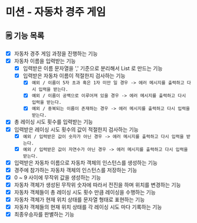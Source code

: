 # 미션 - 자동차 경주 게임

## 🗒 기능 목록

- [x] 자동차 경주 게임 과정을 진행하는 기능
- [x] 자동차 이름을 입력받는 기능
    - [x] 입력받은 이름 문자열을 ',' 기준으로 분리해서 List 로 만드는 기능
    - [x] 입력받은 자동차 이름이 적절한지 검사하는 기능
        - [x] `예외 / 이름이 5자 초과 혹은 1자 미만 일 경우 -> 에러 메시지를 출력하고 다시 입력을 받는다.`
        - [x] `예외 / 이름이 공백으로 이루어져 있을 경우 -> 에러 메시지를 출력하고 다시 입력을 받는다.`
        - [x] `예외 / 중복되는 이름이 존재하는 경우 -> 에러 메시지를 출력하고 다시 입력을 받는다.`
- [x] 총 레이싱 시도 횟수를 입력받는 기능
- [x] 입력받은 레이싱 시도 횟수의 값이 적절한지 검사하는 기능
    - [x] `예외 / 입력받은 값이 숫자가 아닌 경우 -> 에러 메시지를 출력하고 다시 입력을 받는다.`
    - [x] `예외 / 입력받은 값이 자연수가 아닌 경우 -> 에러 메시지를 출력하고 다시 입력을 받는다.`
- [x] 입력받은 자동차 이름으로 자동차 객체의 인스턴스를 생성하는 기능
- [x] 경주에 참가하는 자동차 객체의 인스턴스를 저장하는 기능
- [x] 0 ~ 9 사이에 무작위 값을 생성하는 기능
- [x] 자동차 객체가 생성된 무작위 숫자에 따라서 전진을 하며 위치를 변경하는 기능
- [x] 자동차 객체들이 총 레이싱 시도 횟수 만큼 레이싱을 수행하는 기능
- [x] 자동차 객체가 현재 위치 상태를 문자열 형태로 표현하는 기능
- [x] 자동차 객체들의 현재 위치 상태를 각 레이싱 시도 마다 기록하는 기능
- [x] 최종우승자를 판별하는 기능
